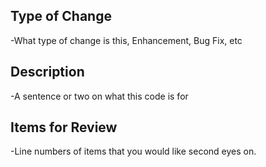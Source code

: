 ## Type of Change

  -What type of change is this, Enhancement, Bug Fix, etc

## Description

  -A sentence or two on what this code is for

## Items for Review	

  -Line numbers of items that you would like second eyes on.
